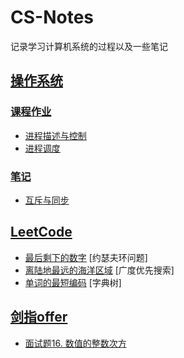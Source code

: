 # CS-Notes

记录学习计算机系统的过程以及一些笔记

## [操作系统](https://github.com/Thomison/CS-Notes/tree/master/%E6%93%8D%E4%BD%9C%E7%B3%BB%E7%BB%9F) 

### [课程作业](https://github.com/Thomison/CS-Notes/tree/master/%E6%93%8D%E4%BD%9C%E7%B3%BB%E7%BB%9F/%E8%AF%BE%E7%A8%8B%E4%BD%9C%E4%B8%9A)

- [进程描述与控制](https://github.com/Thomison/CS-Notes/blob/master/%E6%93%8D%E4%BD%9C%E7%B3%BB%E7%BB%9F/%E8%AF%BE%E7%A8%8B%E4%BD%9C%E4%B8%9A/%E8%BF%9B%E7%A8%8B%E6%8F%8F%E8%BF%B0%E4%B8%8E%E6%8E%A7%E5%88%B6.md)
- [进程调度](https://github.com/Thomison/CS-Notes/blob/master/%E6%93%8D%E4%BD%9C%E7%B3%BB%E7%BB%9F/%E8%AF%BE%E7%A8%8B%E4%BD%9C%E4%B8%9A/%E8%BF%9B%E7%A8%8B%E8%B0%83%E5%BA%A6.md)

### [笔记](https://github.com/Thomison/CS-Notes/tree/master/%E6%93%8D%E4%BD%9C%E7%B3%BB%E7%BB%9F/%E7%AC%94%E8%AE%B0)

- [互斥与同步](https://github.com/Thomison/CS-Notes/blob/master/%E6%93%8D%E4%BD%9C%E7%B3%BB%E7%BB%9F/%E7%AC%94%E8%AE%B0/%E4%BA%92%E6%96%A5%E4%B8%8E%E5%90%8C%E6%AD%A5.md)


## [LeetCode](https://github.com/Thomison/CS-Notes/tree/master/LeetCode)

- [最后剩下的数字](https://github.com/Thomison/CS-Notes/blob/master/LeetCode/Java/JosephusProblem.java) [约瑟夫环问题]
- [离陆地最远的海洋区域](https://github.com/Thomison/CS-Notes/blob/master/LeetCode/Java/AsFarFromLandAsPossible.java) [广度优先搜索]
- [单词的最短编码](https://github.com/Thomison/CS-Notes/blob/master/LeetCode/Java/ShortEncodingOfWords.java) [字典树]

## [剑指offer](https://github.com/Thomison/CS-Notes/tree/master/%E5%89%91%E6%8C%87offer)

- [面试题16. 数值的整数次方](https://github.com/Thomison/CS-Notes/blob/master/%E5%89%91%E6%8C%87offer/%E9%9D%A2%E8%AF%95%E9%A2%9816.%20%E6%95%B0%E5%80%BC%E7%9A%84%E6%95%B4%E6%95%B0%E6%AC%A1%E6%96%B9/README.md)
